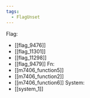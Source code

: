 ```yaml
---
tags:
  - FlagUnset
---
```

Flag:
- [[flag_9476]]
- [[flag_11301]]
- [[flag_11298]]
- [[flag_9479]]
Fn:
- [[m7406_function5]]
- [[m7406_function2]]
- [[m7406_function6]]
System:
- [[system_1]]
